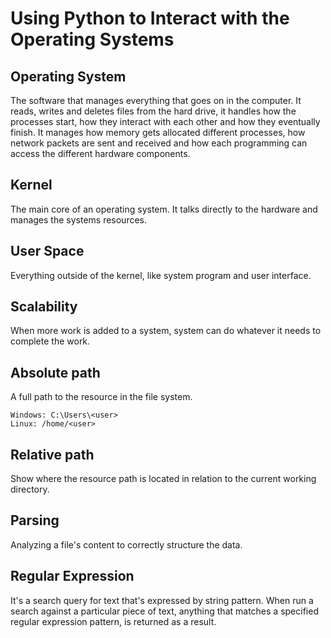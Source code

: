 # Using Python to Interact with the Operating Systems

## Operating System

The software that manages everything that goes on in the computer. It reads, writes and deletes files from the hard drive, it handles how the processes start, how they interact with each other and how they eventually finish. It manages how memory gets allocated different processes, how network packets are sent and received and how each programming can access the different hardware components.

## Kernel

The main core of an operating system. It talks directly to the hardware and manages the systems resources.

## User Space

Everything outside of the kernel, like system program and user interface.

## Scalability

When more work is added to a system, system can do whatever it needs to complete the work.

## Absolute path

A full path to the resource in the file system.

    Windows: C:\Users\<user>
    Linux: /home/<user>

## Relative path

Show where the resource path is located in relation to the current working directory.

## Parsing

Analyzing a file's content to correctly structure the data.

## Regular Expression

It's a search query for text that's expressed by string pattern. When run a search against a particular piece of text, anything that matches a specified regular expression pattern, is returned as a result.
